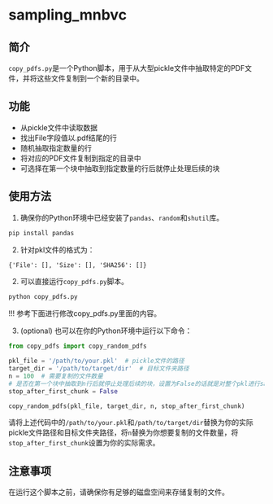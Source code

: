 # sampling_mnbvc

## 简介

`copy_pdfs.py`是一个Python脚本，用于从大型pickle文件中抽取特定的PDF文件，并将这些文件复制到一个新的目录中。

## 功能

- 从pickle文件中读取数据
- 找出File字段值以.pdf结尾的行
- 随机抽取指定数量的行
- 将对应的PDF文件复制到指定的目录中
- 可选择在第一个块中抽取到指定数量的行后就停止处理后续的块

## 使用方法

1. 确保你的Python环境中已经安装了`pandas`、`random`和`shutil`库。

```bash
pip install pandas
```

2. 针对pkl文件的格式为：

```txt
{'File': [], 'Size': [], 'SHA256': []}
```

2. 可以直接运行`copy_pdfs.py`脚本。

```bash
python copy_pdfs.py
```

!!! 参考下面进行修改copy_pdfs.py里面的内容。

3. (optional) 也可以在你的Python环境中运行以下命令：

```python
from copy_pdfs import copy_random_pdfs

pkl_file = '/path/to/your.pkl'  # pickle文件的路径
target_dir = '/path/to/target/dir'  # 目标文件夹路径
n = 100  # 需要复制的文件数量
# 是否在第一个块中抽取到n行后就停止处理后续的块，设置为False的话就是对整个pkl进行sampling
stop_after_first_chunk = False 

copy_random_pdfs(pkl_file, target_dir, n, stop_after_first_chunk)
```

请将上述代码中的`/path/to/your.pkl`和`/path/to/target/dir`替换为你的实际pickle文件路径和目标文件夹路径，将`n`替换为你想要复制的文件数量，将`stop_after_first_chunk`设置为你的实际需求。

## 注意事项

在运行这个脚本之前，请确保你有足够的磁盘空间来存储复制的文件。

